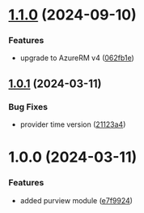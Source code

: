 # [1.1.0](https://github.com/data-platform-hq/terraform-azurerm-purview/compare/v1.0.1...v1.1.0) (2024-09-10)


### Features

* upgrade to AzureRM v4 ([062fb1e](https://github.com/data-platform-hq/terraform-azurerm-purview/commit/062fb1ec5c2ab55bdf9c6a9381685afb5af1ab70))

## [1.0.1](https://github.com/data-platform-hq/terraform-azurerm-purview/compare/v1.0.0...v1.0.1) (2024-03-11)


### Bug Fixes

* provider time version ([21123a4](https://github.com/data-platform-hq/terraform-azurerm-purview/commit/21123a494b7860c972e3c30534cb1552ad82cc72))

# 1.0.0 (2024-03-11)


### Features

* added purview module ([e7f9924](https://github.com/data-platform-hq/terraform-azurerm-purview/commit/e7f992492e958112bb2b7b77599361693aa45cf0))
